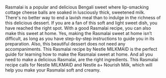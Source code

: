 Rasmalai is a popular and delicious Bengali sweet where lip-smacking cottage cheese balls are soaked in lusciously thick, sweetened milk. There's no better way to end a lavish meal than to indulge in the richness of this delicious dessert. If you are a fan of this soft and light sweet dish, you have reached the right spot. With a good Rasmalai recipe, you can also make this sweet at home. Yes, making the Rasmalai sweet at home isn’t difficult, as long as you have step-by-step instructions to guide you in its preparation. Also, this beautiful dessert does not need any accompaniments. This Rasmalai recipe by Nestle MILKMAID is the perfect guide for learning how to make the Rasmalai sweet at home. And all you need to make a delicious Rasmalai, are the right ingredients. This Rasmalai recipe calls for Nestle MILKMAID and Nestle a+ Nourish Milk, which will help you make your Rasmalai soft and creamy.